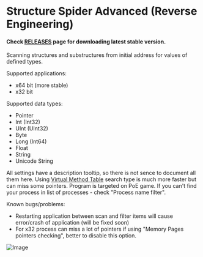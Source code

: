 # Structure Spider Advanced (Reverse Engineering)

#### Check [RELEASES](https://github.com/Stridemann/StructureSpiderAdvanced/releases) page for downloading latest stable version.

Scanning structures and substructures from initial address for values of defined types.

Supported applications:
- x64 bit (more stable)
- x32 bit

Supported data types:
- Pointer
- Int (Int32)
- UInt (UInt32)
- Byte
- Long (Int64)
- Float
- String
- Unicode String


All settings have a description tooltip, so there is not sence to document all them here.
Using [Virtual Method Table](https://en.wikipedia.org/wiki/Virtual_method_table) search type is much more faster but can miss some pointers.
Program is targeted on PoE game. If you can't find your process in list of processes  - check "Process name filter".

Known bugs/problems:
- Restarting application between scan and filter items will cause error/crash of application (will be fixed soon)
- For x32 process can miss a lot of pointers if using "Memory Pages pointers checking", better to disable this option.


![Image](https://raw.githubusercontent.com/Stridemann/StructureSpiderAdvanced/master/Screenshot.png)
